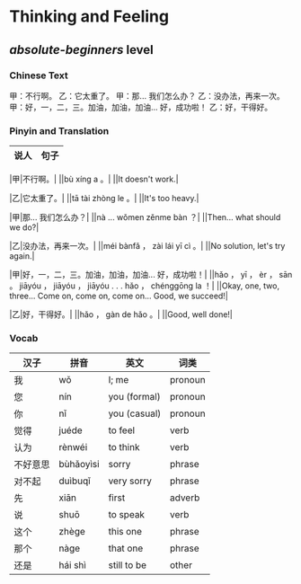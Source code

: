 # Thinking and Feeling
## *absolute-beginners* level

### Chinese Text
甲：不行啊。
乙：它太重了。
甲：那... 我们怎么办？
乙：没办法，再来一次。
甲：好，一，二，三。加油，加油，加油... 好，成功啦！
乙：好，干得好。

### Pinyin and Translation
|说人|句子|
|----|----|

|甲|不行啊。|
||bù xíng a 。|
||It doesn't work.|

|乙|它太重了。|
||tā tài zhòng le 。|
||It's too heavy.|

|甲|那... 我们怎么办？|
||nà ... wǒmen zěnme bàn ？|
||Then... what should we do?|

|乙|没办法，再来一次。|
||méi bànfǎ ， zài lái yī cì 。|
||No solution, let's try again.|

|甲|好，一，二，三。加油，加油，加油... 好，成功啦！|
||hǎo ， yī ， èr ， sān 。 jiāyóu ， jiāyóu ， jiāyóu . . .  hǎo ， chénggōng la ！|
||Okay, one, two, three... Come on, come on, come on... Good, we succeed!|

|乙|好，干得好。|
||hǎo ， gàn de hǎo 。|
||Good, well done!|
### Vocab
|汉子|拼音|英文|词类|
|----|----|----|----|
|我|wǒ|I; me|pronoun|
|您|nín|you (formal)|pronoun|
|你|nǐ|you (casual)|pronoun|
|觉得|juéde|to feel|verb|
|认为|rènwéi|to think|verb|
|不好意思|bùhǎoyìsi|sorry|phrase|
|对不起|duìbuqǐ|very sorry|phrase|
|先|xiān|first|adverb|
|说|shuō|to speak|verb|
|这个|zhège|this one|phrase|
|那个|nàge|that one|phrase|
|还是|hái shì|still to be|other|